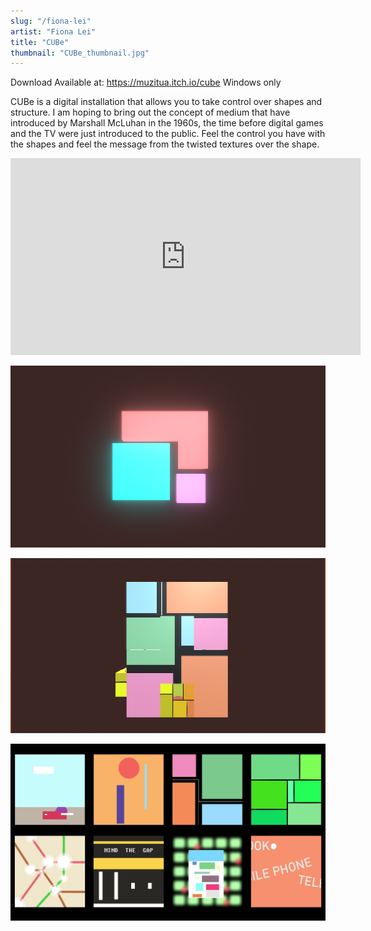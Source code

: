 ```yaml
---
slug: "/fiona-lei"
artist: "Fiona Lei"
title: "CUBe"
thumbnail: "CUBe_thumbnail.jpg"
---
```


Download Available at: https://muzitua.itch.io/cube Windows only

CUBe is a digital installation that allows you to take control over shapes and structure. I am hoping to bring out the concept of medium that have introduced by Marshall McLuhan in the 1960s, the time before digital games and the TV were just introduced to the public. Feel the control you have with the shapes and feel the message from the twisted textures over the shape. 

<iframe width="560" height="315" src="https://www.youtube.com/embed/6PwUuf-9ljg" frameborder="0" allow="accelerometer; autoplay; clipboard-write; encrypted-media; gyroscope; picture-in-picture" allowfullscreen></iframe>

<br />


![Project look](https://github.com/muziFiona/CCI_Final_CUBe/blob/main/Process/Images/CUBe_01.png)


![Installation shape](https://github.com/muziFiona/CCI_Final_CUBe/blob/main/Process/Images/CUBe_05.png)

![Textures](https://github.com/muziFiona/CCI_Final_CUBe/blob/main/Process/Images/CUBe_textures.jpg)


